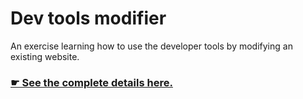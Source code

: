 # Dev tools modifier

An exercise learning how to use the developer tools by modifying an existing website.

### [☛ See the complete details here.](https://learntheweb.courses/courses/web-dev-1/developer-tools/)
